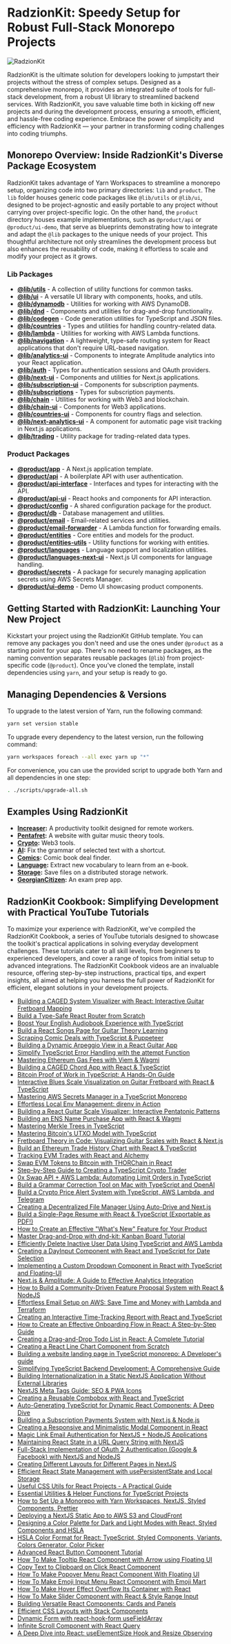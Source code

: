 # RadzionKit: Speedy Setup for Robust Full-Stack Monorepo Projects

![RadzionKit](https://kit.radzion.com/images/banner-2x.png)

RadzionKit is the ultimate solution for developers looking to jumpstart their projects without the stress of complex setups. Designed as a comprehensive monorepo, it provides an integrated suite of tools for full-stack development, from a robust UI library to streamlined backend services. With RadzionKit, you save valuable time both in kicking off new projects and during the development process, ensuring a smooth, efficient, and hassle-free coding experience. Embrace the power of simplicity and efficiency with RadzionKit — your partner in transforming coding challenges into coding triumphs.

## Monorepo Overview: Inside RadzionKit's Diverse Package Ecosystem

RadzionKit takes advantage of Yarn Workspaces to streamline a monorepo setup, organizing code into two primary directories: `lib` and `product`. The `lib` folder houses generic code packages like `@lib/utils` or `@lib/ui`, designed to be project-agnostic and easily portable to any project without carrying over project-specific logic. On the other hand, the `product` directory houses example implementations, such as `@product/api` or `@product/ui-demo`, that serve as blueprints demonstrating how to integrate and adapt the `@lib` packages to the unique needs of your project. This thoughtful architecture not only streamlines the development process but also enhances the reusability of code, making it effortless to scale and modify your project as it grows.

### Lib Packages

* [**@lib/utils**](lib/utils/README.md) - A collection of utility functions for common tasks.
* [**@lib/ui**](lib/ui/README.md) - A versatile UI library with components, hooks, and utils.
* [**@lib/dynamodb**](lib/dynamodb/README.md) - Utilities for working with AWS DynamoDB.
* [**@lib/dnd**](lib/dnd/README.md) - Components and utilities for drag-and-drop functionality.
* [**@lib/codegen**](lib/codegen/README.md) - Code generation utilities for TypeScript and JSON files.
* [**@lib/countries**](lib/countries/README.md) - Types and utilities for handling country-related data.
* [**@lib/lambda**](lib/lambda/README.md) - Utilities for working with AWS Lambda functions.
* [**@lib/navigation**](lib/navigation/README.md) - A lightweight, type-safe routing system for React applications that don't require URL-based navigation.
* [**@lib/analytics-ui**](lib/analytics-ui/README.md) - Components to integrate Amplitude analytics into your React application.
* [**@lib/auth**](lib/auth/README.md) - Types for authentication sessions and OAuth providers.
* [**@lib/next-ui**](lib/next-ui/README.md) - Components and utilities for Next.js applications.
* [**@lib/subscription-ui**](lib/subscription-ui/README.md) - Components for subscription payments.
* [**@lib/subscriptions**](lib/subscriptions/README.md) - Types for subscription payments.
* [**@lib/chain**](lib/chain/README.md) - Utilities for working with Web3 and blockchain.
* [**@lib/chain-ui**](lib/chain-ui/README.md) - Components for Web3 applications.
* [**@lib/countries-ui**](lib/countries-ui/README.md) - Components for country flags and selection.
* [**@lib/next-analytics-ui**](lib/next-analytics-ui/README.md) - A component for automatic page visit tracking in Next.js applications.
* [**@lib/trading**](lib/trading/README.md) - Utility package for trading-related data types.

### Product Packages

* [**@product/app**](product/app/README.md) - A Next.js application template.
* [**@product/api**](product/api/README.md) - A boilerplate API with user authentication.
* [**@product/api-interface**](product/api-interface/README.md) - Interfaces and types for interacting with the API.
* [**@product/api-ui**](product/api-ui/README.md) - React hooks and components for API interaction.
* [**@product/config**](product/config/README.md) - A shared configuration package for the product.
* [**@product/db**](product/db/README.md) - Database management and utilities.
* [**@product/email**](product/email/README.md) - Email-related services and utilities.
* [**@product/email-forwarder**](product/email-forwarder/README.md) - A Lambda function for forwarding emails.
* [**@product/entities**](product/entities/README.md) - Core entities and models for the product.
* [**@product/entities-utils**](product/entities-utils/README.md) - Utility functions for working with entities.
* [**@product/languages**](product/languages/README.md) - Language support and localization utilities.
* [**@product/languages-next-ui**](product/languages-next-ui/README.md) - Next.js UI components for language handling.
* [**@product/secrets**](product/secrets/README.md) - A package for securely managing application secrets using AWS Secrets Manager.
* [**@product/ui-demo**](product/ui-demo/README.md) - Demo UI showcasing product components.

## Getting Started with RadzionKit: Launching Your New Project

Kickstart your project using the RadzionKit GitHub template. You can remove any packages you don't need and use the ones under `@product` as a starting point for your app. There's no need to rename packages, as the naming convention separates reusable packages (`@lib`) from project-specific code (`@product`). Once you've cloned the template, install dependencies using `yarn`, and your setup is ready to go.

## Managing Dependencies & Versions

To upgrade to the latest version of Yarn, run the following command:

```bash
yarn set version stable
```

To upgrade every dependency to the latest version, run the following command:

```bash
yarn workspaces foreach --all exec yarn up "*"
```

For convenience, you can use the provided script to upgrade both Yarn and all dependencies in one step:

```bash
. ./scripts/upgrade-all.sh
```

## Examples Using RadzionKit

- **[Increaser](https://github.com/radzionc/increaser):** A productivity toolkit designed for remote workers.
- **[Pentafret](https://github.com/radzionc/guitar):** A website with guitar music theory tools.
- **[Crypto](https://github.com/radzionc/crypto):** Web3 tools.
- **[AI](https://github.com/radzionc/ai):** Fix the grammar of selected text with a shortcut.
- **[Comics](https://github.com/radzionc/comics):** Comic book deal finder.
- **[Language](https://github.com/radzionc/language):** Extract new vocabulary to learn from an e-book.
- **[Storage](https://github.com/radzionc/auto-drive):** Save files on a distributed storage network.
- **[GeorgianCitizen](https://github.com/radzionc/georgian):** An exam prep app.

## RadzionKit Cookbook: Simplifying Development with Practical YouTube Tutorials

To maximize your experience with RadzionKit, we've compiled the RadzionKit Cookbook, a series of YouTube tutorials designed to showcase the toolkit's practical applications in solving everyday development challenges. These tutorials cater to all skill levels, from beginners to experienced developers, and cover a range of topics from initial setup to advanced integrations. The RadzionKit Cookbook videos are an invaluable resource, offering step-by-step instructions, practical tips, and expert insights, all aimed at helping you harness the full power of RadzionKit for efficient, elegant solutions in your development projects.

* [Building a CAGED System Visualizer with React: Interactive Guitar Fretboard Mapping](https://youtu.be/MwbG0j6Re1o)
* [Build a Type-Safe React Router from Scratch](https://youtu.be/JZvYzoTa9cU)
* [Boost Your English Audiobook Experience with TypeScript](https://youtu.be/k-92WpHdGDM)
* [Build a React Songs Page for Guitar Theory Learning](https://youtu.be/Bf3XjBbm4_M)
* [Scraping Comic Deals with TypeScript & Puppeteer](https://youtu.be/kyYHng0Pjy0)
* [Building a Dynamic Arpeggio View in a React Guitar App](https://youtu.be/MZejUV0iSKg)
* [Simplify TypeScript Error Handling with the attempt Function](https://youtu.be/w4r3xha5w1c)
* [Mastering Ethereum Gas Fees with Viem & Wagmi](https://youtu.be/ODaJxbLD8JA)
* [Building a CAGED Chord App with React & TypeScript](https://youtu.be/mY2HstZeb6U)
* [Bitcoin Proof of Work in TypeScript: A Hands-On Guide](https://youtu.be/8sEgdwIFXWA)
* [Interactive Blues Scale Visualization on Guitar Fretboard with React & TypeScript](https://youtu.be/3NUnnP6GLZ0)
* [Mastering AWS Secrets Manager in a TypeScript Monorepo](https://youtu.be/I5wOfGrxZWc)
* [Effortless Local Env Management: direnv in Action](https://youtu.be/dV3CtCGaHFU)
* [Building a React Guitar Scale Visualizer: Interactive Pentatonic Patterns](https://youtu.be/4jtm2Lm4EVA)
* [Building an ENS Name Purchase App with React & Wagmi](https://youtu.be/lP0B7TkZX0Y)
* [Mastering Merkle Trees in TypeScript](https://youtu.be/NfxngwPBhz0)
* [Mastering Bitcoin's UTXO Model with TypeScript](https://youtu.be/ocOq7n4oRVcs)
* [Fretboard Theory in Code: Visualizing Guitar Scales with React & Next.js](https://youtu.be/Zox_7loIJsk)
* [Build an Ethereum Trade History Chart with React & TypeScript](https://youtu.be/HSHv2ajOxnc)
* [Tracking EVM Trades with React and Alchemy](https://youtu.be/L0HCDNCuoF8)
* [Swap EVM Tokens to Bitcoin with THORChain in React](https://youtu.be/m91CLBMchTE)
* [Step-by-Step Guide to Creating a TypeScript Crypto Trader](https://youtu.be/-yhW9d0qxG4)
* [0x Swap API + AWS Lambda: Automating Limit Orders in TypeScript](https://youtu.be/Pl_YqcKeUPc)
* [Build a Grammar Correction Tool on Mac with TypeScript and OpenAI](https://youtu.be/iKfjkjg4c7E)
* [Build a Crypto Price Alert System with TypeScript, AWS Lambda, and Telegram](https://youtu.be/qtmcExYyW48)
* [Creating a Decentralized File Manager Using Auto-Drive and Next.js](https://youtu.be/OinVy0VxhGg)
* [Build a Single-Page Resume with React & TypeScript (Exportable as PDF!)](https://youtu.be/Ujb6Nix1l2g)
* [How to Create an Effective "What's New" Feature for Your Product](https://youtu.be/r2toBBz8t_w)
* [Master Drag-and-Drop with dnd-kit: Kanban Board Tutorial](https://youtu.be/GEaRjSpgycg)
* [Efficiently Delete Inactive User Data Using TypeScript and AWS Lambda](https://youtu.be/hDpjM87x6kE)
* [Creating a DayInput Component with React and TypeScript for Date Selection](https://youtu.be/wXEBxu94t58)
* [Implementing a Custom Dropdown Component in React with TypeScript and Floating-UI](https://youtu.be/qhdqL_2JB7g)
* [Next.js & Amplitude: A Guide to Effective Analytics Integration](https://youtu.be/_XBk-OZR0qg)
* [How to Build a Community-Driven Feature Proposal System with React & NodeJS](https://youtu.be/PXad8WzI0L0)
* [Effortless Email Setup on AWS: Save Time and Money with Lambda and Terraform](https://youtu.be/jgFdZ2kBu0w)
* [Creating an Interactive Time-Tracking Report with React and TypeScript](https://youtu.be/gMZPIyhdQLI)
* [How to Create an Effective Onboarding Flow in React: A Step-by-Step Guide](https://youtu.be/G8U0qAc2MZE)
* [Creating a Drag-and-Drop Todo List in React: A Complete Tutorial](https://youtu.be/GicEFePmO4U)
* [Creating a React Line Chart Component from Scratch](https://youtu.be/8gJ5g0OW6qY)
* [Building a website landing page in TypeScript monorepo: A Developer's guide](https://youtu.be/_v63kPS9-s4)
* [Simplifying TypeScript Backend Development: A Comprehensive Guide](https://youtu.be/BDGR2ji5DWg)
* [Building Internationalization in a Static NextJS Application Without External Libraries](https://youtu.be/V2FgF1AekUQ)
* [NextJS Meta Tags Guide: SEO & PWA Icons](https://youtu.be/uqI6BwnIs8I)
* [Creating a Reusable Combobox with React and TypeScript](https://youtu.be/0Ok3SD4hT-Y)
* [Auto-Generating TypeScript for Dynamic React Components: A Deep Dive](https://youtu.be/_z_kAB5LRgM)
* [Building a Subscription Payments System with Next.js & Node.js](https://youtu.be/ghTNoWkkf-0)
* [Creating a Responsive and Minimalistic Modal Component in React](https://youtu.be/Sp-KmZfUWn8)
* [Magic Link Email Authentication for NextJS + NodeJS Applications](https://youtu.be/b_BZKpeLxO0)
* [Maintaining React State in a URL Query String with NextJS](https://youtu.be/fLx-JvNa450)
* [Full-Stack Implementation of OAuth 2 Authentication (Google & Facebook) with NextJS and NodeJS](https://youtu.be/ysj0XNAolEc)
* [Creating Different Layouts for Different Pages in NextJS](https://youtu.be/hrSBxLlZsCc)
* [Efficient React State Management with usePersistentState and Local Storage](https://youtu.be/_90rzlGy0SM)
* [Useful CSS Utils for React Projects - A Practical Guide](https://youtu.be/wBpoknNn6II)
* [Essential Utilities & Helper Functions for TypeScript Projects](https://youtu.be/bWLeNhFaGRg)
* [How to Set Up a Monorepo with Yarn Workspaces, NextJS, Styled Components, Prettier](https://youtu.be/T6pWiEHVhBE)
* [Deploying a NextJS Static App to AWS S3 and CloudFront](https://youtu.be/ekvQBFsCOnU)
* [Designing a Color Palette for Dark and Light Modes with React, Styled Components and HSLA](https://youtu.be/N5nsvOmSUrU)
* [HSLA Color Format for React: TypeScript, Styled Components, Variants, Colors Generator, Color Picker](https://youtu.be/f3_TYR-8Sd8)
* [Advanced React Button Component Tutorial](https://youtu.be/D2AmZCuk18Q)
* [How To Make Tooltip React Component with Arrow using Floating UI](https://youtu.be/gt-29kdEwtA)
* [Copy Text to Clipboard on Click React Component](https://youtu.be/sUKTden0DSI)
* [How To Make Popover Menu React Component With Floating UI](https://youtu.be/dW9nVeeVc20)
* [How To Make Emoji Input Menu React Component with Emoji Mart](https://youtu.be/sSGxGmUx00g)
* [How To Make Hover Effect Overflow Its Container with React](https://youtu.be/35XAA5Hgag0)
* [How To Make Slider Component with React & Style Range Input](https://youtu.be/HqfFtOh8_50)
* [Building Versatile React Components: Cards and Panels](https://youtu.be/cY-wADVIrRQ)
* [Efficient CSS Layouts with Stack Components](https://youtu.be/iVYo-gqyi90)
* [Dynamic Form with react-hook-form useFieldArray](https://youtu.be/QYVlkk6WMmc)
* [Infinite Scroll Component with React Query](https://youtu.be/mZfDvfs2GtI)
* [A Deep Dive into React: useElementSize Hook and Resize Observing](https://youtu.be/PQ7QKBz_zWE)